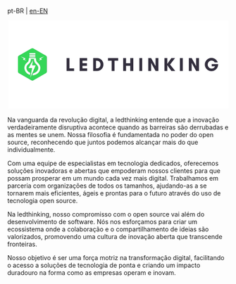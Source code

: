 pt-BR | [en-EN](./README.md)

<div align="center">

![Ledthinking Logo](https://raw.githubusercontent.com/LedThinking/.github/main/.github/assets/logo.png)

</div>

Na vanguarda da revolução digital, a ledthinking entende que a inovação verdadeiramente disruptiva acontece quando as barreiras são derrubadas e as mentes se unem. Nossa filosofia é fundamentada no poder do open source, reconhecendo que juntos podemos alcançar mais do que individualmente.

Com uma equipe de especialistas em tecnologia dedicados, oferecemos soluções inovadoras e abertas que empoderam nossos clientes para que possam prosperar em um mundo cada vez mais digital. Trabalhamos em parceria com organizações de todos os tamanhos, ajudando-as a se tornarem mais eficientes, ágeis e prontas para o futuro através do uso de tecnologia open source.

Na ledthinking, nosso compromisso com o open source vai além do desenvolvimento de software. Nós nos esforçamos para criar um ecossistema onde a colaboração e o compartilhamento de ideias são valorizados, promovendo uma cultura de inovação aberta que transcende fronteiras.

Nosso objetivo é ser uma força motriz na transformação digital, facilitando o acesso a soluções de tecnologia de ponta e criando um impacto duradouro na forma como as empresas operam e inovam.
